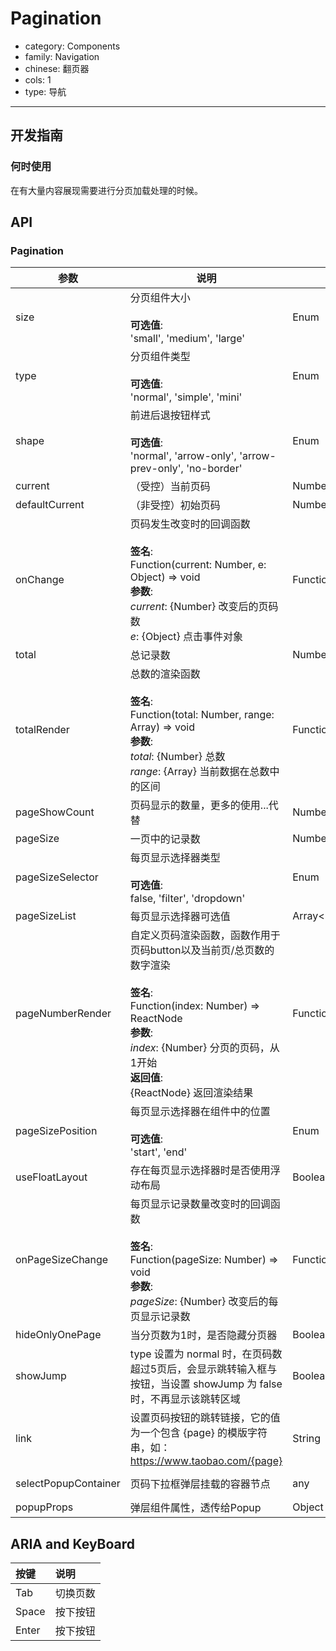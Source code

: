 # Pagination

-   category: Components
-   family: Navigation
-   chinese: 翻页器
-   cols: 1
-   type: 导航

---

## 开发指南

### 何时使用

在有大量内容展现需要进行分页加载处理的时候。

## API

### Pagination

| 参数                   | 说明                                                                                                                                                                                    | 类型                                | 默认值                     |
| -------------------- | ------------------------------------------------------------------------------------------------------------------------------------------------------------------------------------- | --------------------------------- | ----------------------- |
| size                 | 分页组件大小<br/><br/>**可选值**:<br/>'small', 'medium', 'large'                                                                                                                               | Enum                              | 'medium'                |
| type                 | 分页组件类型<br/><br/>**可选值**:<br/>'normal', 'simple', 'mini'                                                                                                                               | Enum                              | 'normal'                |
| shape                | 前进后退按钮样式<br/><br/>**可选值**:<br/>'normal', 'arrow-only', 'arrow-prev-only', 'no-border'                                                                                                 | Enum                              | 'normal'                |
| current              | （受控）当前页码                                                                                                                                                                              | Number                            | -                       |
| defaultCurrent       | （非受控）初始页码                                                                                                                                                                             | Number                            | 1                       |
| onChange             | 页码发生改变时的回调函数<br/><br/>**签名**:<br/>Function(current: Number, e: Object) => void<br/>**参数**:<br/>_current_: {Number} 改变后的页码数<br/>_e_: {Object} 点击事件对象                                   | Function                          | () => {}                |
| total                | 总记录数                                                                                                                                                                                  | Number                            | 100                     |
| totalRender          | 总数的渲染函数<br/><br/>**签名**:<br/>Function(total: Number, range: Array) => void<br/>**参数**:<br/>_total_: {Number} 总数<br/>_range_: {Array} 当前数据在总数中的区间                                      | Function                          | -                       |
| pageShowCount        | 页码显示的数量，更多的使用...代替                                                                                                                                                                    | Number                            | 5                       |
| pageSize             | 一页中的记录数                                                                                                                                                                               | Number                            | 10                      |
| pageSizeSelector     | 每页显示选择器类型<br/><br/>**可选值**:<br/>false, 'filter', 'dropdown'                                                                                                                           | Enum                              | false                   |
| pageSizeList         | 每页显示选择器可选值                                                                                                                                                                            | Array&lt;Number>/Array&lt;Object> | [5, 10, 20]             |
| pageNumberRender     | 自定义页码渲染函数，函数作用于页码button以及当前页/总页数的数字渲染<br/><br/>**签名**:<br/>Function(index: Number) => ReactNode<br/>**参数**:<br/>_index_: {Number} 分页的页码，从1开始<br/>**返回值**:<br/>{ReactNode} 返回渲染结果<br/> | Function                          | index => index          |
| pageSizePosition     | 每页显示选择器在组件中的位置<br/><br/>**可选值**:<br/>'start', 'end'                                                                                                                                   | Enum                              | 'start'                 |
| useFloatLayout       | 存在每页显示选择器时是否使用浮动布局                                                                                                                                                                    | Boolean                           | false                   |
| onPageSizeChange     | 每页显示记录数量改变时的回调函数<br/><br/>**签名**:<br/>Function(pageSize: Number) => void<br/>**参数**:<br/>_pageSize_: {Number} 改变后的每页显示记录数                                                             | Function                          | () => {}                |
| hideOnlyOnePage      | 当分页数为1时，是否隐藏分页器                                                                                                                                                                       | Boolean                           | false                   |
| showJump             | type 设置为 normal 时，在页码数超过5页后，会显示跳转输入框与按钮，当设置 showJump 为 false 时，不再显示该跳转区域                                                                                                              | Boolean                           | true                    |
| link                 | 设置页码按钮的跳转链接，它的值为一个包含 {page} 的模版字符串，如：<https://www.taobao.com/{page}>                                                                                                                  | String                            | -                       |
| selectPopupContainer | 页码下拉框弹层挂载的容器节点                                                                                                                                                                        | any                               | node => node.parentNode |
| popupProps           | 弹层组件属性，透传给Popup                                                                                                                                                                       | Object                            | -                       |

## ARIA and KeyBoard

| 按键    | 说明   |
| :---- | :--- |
| Tab   | 切换页数 |
| Space | 按下按钮 |
| Enter | 按下按钮 |
